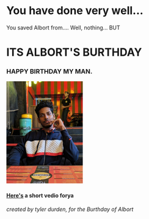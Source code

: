# You have done very well...
You saved Albort from.... Well, nothing...
BUT

# ITS ALBORT'S BURTHDAY
### HAPPY BIRTHDAY MY MAN.
<img src="media/final.jpg" width="200"/>

#### [Here's](https://vimeo.com/456071423) a short vedio forya


###### created by tyler durden, for the Burthday of Albort
